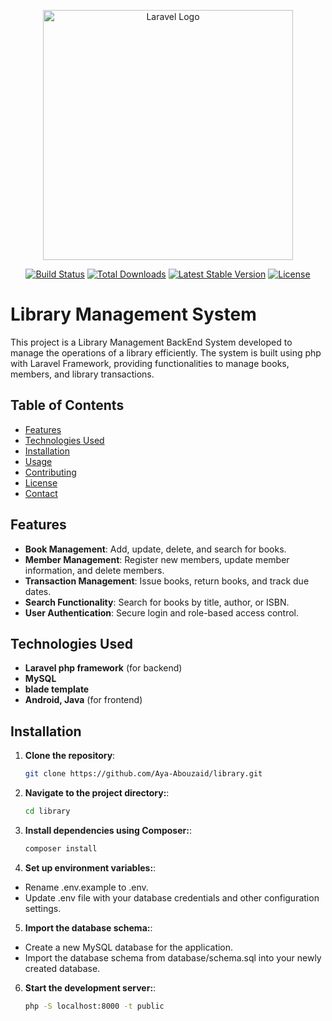 <p align="center"><a href="https://laravel.com" target="_blank"><img src="https://raw.githubusercontent.com/laravel/art/master/logo-lockup/5%20SVG/2%20CMYK/1%20Full%20Color/laravel-logolockup-cmyk-red.svg" width="400" alt="Laravel Logo"></a></p>

<p align="center">
<a href="https://github.com/laravel/framework/actions"><img src="https://github.com/laravel/framework/workflows/tests/badge.svg" alt="Build Status"></a>
<a href="https://packagist.org/packages/laravel/framework"><img src="https://img.shields.io/packagist/dt/laravel/framework" alt="Total Downloads"></a>
<a href="https://packagist.org/packages/laravel/framework"><img src="https://img.shields.io/packagist/v/laravel/framework" alt="Latest Stable Version"></a>
<a href="https://packagist.org/packages/laravel/framework"><img src="https://img.shields.io/packagist/l/laravel/framework" alt="License"></a>
</p>


# Library Management System

This project is a Library Management BackEnd System developed to manage the operations of a library efficiently. The system is built using php with Laravel Framework, providing functionalities to manage books, members, and library transactions.

## Table of Contents

- [Features](#features)
- [Technologies Used](#technologies-used)
- [Installation](#installation)
- [Usage](#usage)
- [Contributing](#contributing)
- [License](#license)
- [Contact](#contact)

## Features

- **Book Management**: Add, update, delete, and search for books.
- **Member Management**: Register new members, update member information, and delete members.
- **Transaction Management**: Issue books, return books, and track due dates.
- **Search Functionality**: Search for books by title, author, or ISBN.
- **User Authentication**: Secure login and role-based access control.

## Technologies Used

- **Laravel php framework** (for backend)
- **MySQL**
- **blade template** 
- **Android, Java** (for frontend)

## Installation

1. **Clone the repository**:
   ```bash
   git clone https://github.com/Aya-Abouzaid/library.git

2. **Navigate to the project directory:**:
   ```bash
   cd library

3. **Install dependencies using Composer:**:
   ```bash
   composer install

4. **Set up environment variables:**:
 - Rename .env.example to .env.
 - Update .env file with your database credentials and other configuration settings.

5. **Import the database schema:**:
 - Create a new MySQL database for the application.
 - Import the database schema from database/schema.sql into your newly created database.

6. **Start the development server:**:
   ```bash
   php -S localhost:8000 -t public
